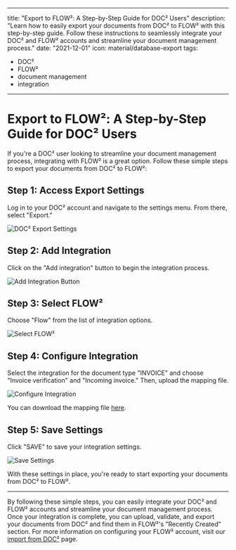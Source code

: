 
---
title: "Export to FLOW²: A Step-by-Step Guide for DOC² Users"
description: "Learn how to easily export your documents from DOC² to FLOW² with this step-by-step guide. Follow these instructions to seamlessly integrate your DOC² and FLOW² accounts and streamline your document management process."
date: "2021-12-01"
icon: material/database-export
tags:
  - DOC²
  - FLOW²
  - document management
  - integration
---

# Export to FLOW²: A Step-by-Step Guide for DOC² Users

If you're a DOC² user looking to streamline your document management process, integrating with FLOW² is a great option. Follow these simple steps to export your documents from DOC² to FLOW²:

## Step 1: Access Export Settings

Log in to your DOC² account and navigate to the settings menu. From there, select "Export."

![DOC² Export Settings](/_images/doc2/DOC2_Settings_Export-1024x612.png "DOC² Export Settings")

## Step 2: Add Integration

Click on the "Add integration" button to begin the integration process.

![Add Integration Button](/_images/doc2/DOC2_Add-integration-1024x537.png "Add Integration Button")

## Step 3: Select FLOW²

Choose "Flow" from the list of integration options.

![Select FLOW²](/_images/doc2/DOC2_select-integration_FLOW2--1024x349.png "Select FLOW²")

## Step 4: Configure Integration

Select the integration for the document type "INVOICE" and choose "Invoice verification" and "Incoming invoice." Then, upload the mapping file.

![Configure Integration](/_images/doc2/DOC2_Export-to-Flow_invoice-received-1024x515.png "Configure Integration")

You can download the mapping file [here](https://docs.cloudintegration.eu/wp-content/uploads/2021/11/FLOW2_Mappings.txt).

## Step 5: Save Settings

Click "SAVE" to save your integration settings.

![Save Settings](/_images/doc2/DOC2_integration_FLOW2_invoice_saved-settings-1024x552.png "Save Settings")

With these settings in place, you're ready to start exporting your documents from DOC² to FLOW².

---

By following these simple steps, you can easily integrate your DOC² and FLOW² accounts and streamline your document management process. Once your integration is complete, you can upload, validate, and export your documents from DOC² and find them in FLOW²'s "Recently Created" section. For more information on configuring your FLOW² account, visit our [import from DOC²](/flow2/import-from-doc2/) page.
